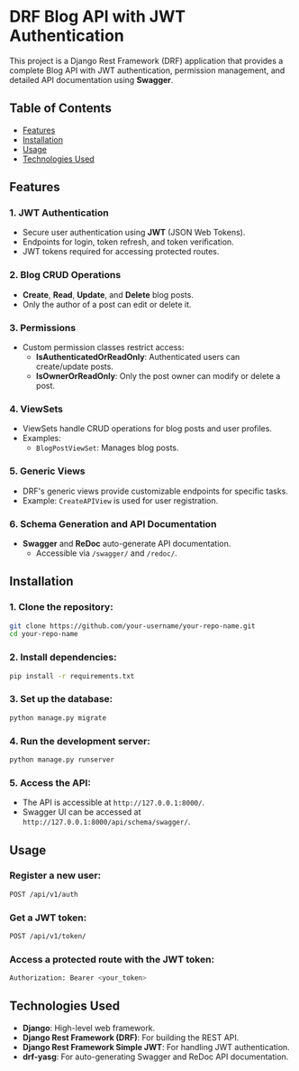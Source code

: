 # DRF Blog API with JWT Authentication

This project is a Django Rest Framework (DRF) application that provides a complete Blog API with JWT authentication, permission management, and detailed API documentation using **Swagger**.

## Table of Contents
- [Features](#features)
- [Installation](#installation)
- [Usage](#usage)
- [Technologies Used](#technologies-used)

## Features

### 1. **JWT Authentication**
- Secure user authentication using **JWT** (JSON Web Tokens).
- Endpoints for login, token refresh, and token verification.
- JWT tokens required for accessing protected routes.

### 2. **Blog CRUD Operations**
- **Create**, **Read**, **Update**, and **Delete** blog posts.
- Only the author of a post can edit or delete it.
  
### 3. **Permissions**
- Custom permission classes restrict access:
  - **IsAuthenticatedOrReadOnly**: Authenticated users can create/update posts.
  - **IsOwnerOrReadOnly**: Only the post owner can modify or delete a post.

### 4. **ViewSets**
- ViewSets handle CRUD operations for blog posts and user profiles.
- Examples:
  - `BlogPostViewSet`: Manages blog posts.

### 5. **Generic Views**
- DRF's generic views provide customizable endpoints for specific tasks.
- Example: `CreateAPIView` is used for user registration.

### 6. **Schema Generation and API Documentation**
- **Swagger** and **ReDoc** auto-generate API documentation.
  - Accessible via `/swagger/` and `/redoc/`.


## Installation

### 1. Clone the repository:

```bash
git clone https://github.com/your-username/your-repo-name.git
cd your-repo-name
```

### 2. Install dependencies:

```bash
pip install -r requirements.txt
```

### 3. Set up the database:

```bash
python manage.py migrate
```

### 4. Run the development server:

```bash
python manage.py runserver
```

### 5. Access the API:
- The API is accessible at `http://127.0.0.1:8000/`.
- Swagger UI can be accessed at `http://127.0.0.1:8000/api/schema/swagger/`.

## Usage

### Register a new user:

```bash
POST /api/v1/auth
```

### Get a JWT token:

```bash
POST /api/v1/token/
```

### Access a protected route with the JWT token:

```bash
Authorization: Bearer <your_token>
```

## Technologies Used

- **Django**: High-level web framework.
- **Django Rest Framework (DRF)**: For building the REST API.
- **Django Rest Framework Simple JWT**: For handling JWT authentication.
- **drf-yasg**: For auto-generating Swagger and ReDoc API documentation.
